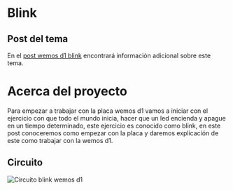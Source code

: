 # Blink

## Post del tema
En el [post wemos d1 blink](http://codigoelectronica.com/blog/wemos-d1-blink) encontrará información adicional sobre este tema.


# Acerca del proyecto
Para empezar a trabajar con la placa wemos d1 vamos a iniciar con el ejercicio con que todo el mundo inicia, hacer que un led encienda y apague en un tiempo determinado, este ejercicio es conocido como blink, en este post conoceremos como empezar con la placa y daremos explicación de este como trabajar con la wemos d1.

## Circuito
![Circuito blink wemos d1](http://codigoelectronica.com/attach/images/uploads/2020/04/im-wemos-d1-blink-foto.jpg "Circuito blink wemos d1")